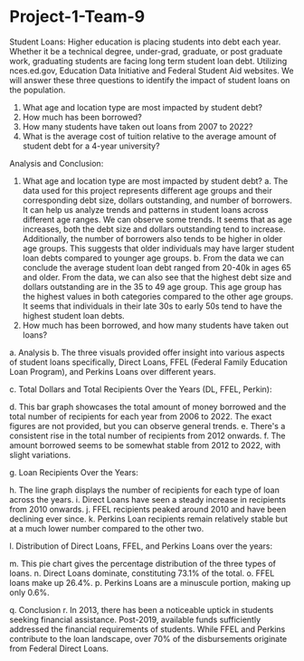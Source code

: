 # Project-1-Team-9

Student Loans: Higher education is placing students into debt each year. Whether it be a technical degree, under-grad, graduate, or post graduate work, graduating students are facing long term student loan debt. Utilizing nces.ed.gov, Education Data Initiative and Federal Student Aid websites. We will answer these three questions to identify the impact of student loans on the population.

1. What age and location type are most impacted by student debt?
2. How much has been borrowed?
3. How many students have taken out loans from 2007 to 2022?
4. What is the average cost of tuition relative to the average amount of student debt for a 4-year university?

Analysis and Conclusion:

1. What age and location type are most impacted by student debt?
a. The data used for this project represents different age groups and their corresponding debt size, dollars outstanding, and number of borrowers. It can help us analyze trends and patterns in student loans across different age ranges. We can observe some trends. It seems that as age increases, both the debt size and dollars outstanding tend to increase. Additionally, the number of borrowers also tends to be higher in older age groups. This suggests that older individuals may have larger student loan debts compared to younger age groups.
b. From the data we can conclude the average student loan debt ranged from 20-40k in ages 65 and older. From the data, we can also see that the highest debt size and dollars outstanding are in the 35 to 49 age group. This age group has the highest values in both categories compared to the other age groups. It seems that individuals in their late 30s to early 50s tend to have the highest student loan debts.
2. How much has been borrowed, and how many students have taken out loans?

a. Analysis
b. The three visuals provided offer insight into various aspects of student loans specifically, Direct Loans, FFEL (Federal Family Education Loan Program), and Perkins Loans over different years. 

c. Total Dollars and Total Recipients Over the Years (DL, FFEL, Perkin):

d. This bar graph showcases the total amount of money borrowed and the total number of recipients for each year from 2006 to 2022. The exact figures are not provided, but you can observe general trends.
e. There's a consistent rise in the total number of recipients from 2012 onwards.
f. The amount borrowed seems to be somewhat stable from 2012 to 2022, with slight variations.

g. Loan Recipients Over the Years:

h. The line graph displays the number of recipients for each type of loan across the years.
i. Direct Loans have seen a steady increase in recipients from 2010 onwards.
j. FFEL recipients peaked around 2010 and have been declining ever since.
k. Perkins Loan recipients remain relatively stable but at a much lower number compared to the other two.

l. Distribution of Direct Loans, FFEL, and Perkins Loans over the years:

m. This pie chart gives the percentage distribution of the three types of loans.
n. Direct Loans dominate, constituting 73.1% of the total.
o. FFEL loans make up 26.4%.
p. Perkins Loans are a minuscule portion, making up only 0.6%.

q. Conclusion
r. In 2013, there has been a noticeable uptick in students seeking financial assistance. Post-2019, available funds sufficiently addressed the financial requirements of students. While FFEL and Perkins contribute to the loan landscape, over 70% of the disbursements originate from Federal Direct Loans.


